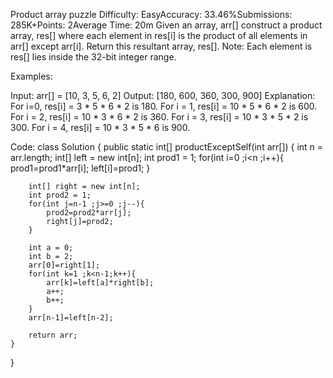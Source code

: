 Product array puzzle
Difficulty: EasyAccuracy: 33.46%Submissions: 285K+Points: 2Average Time: 20m
Given an array, arr[] construct a product array, res[] where each element in res[i] is the product of all elements in arr[] except arr[i]. Return this resultant array, res[].
Note: Each element is res[] lies inside the 32-bit integer range.

Examples:

Input: arr[] = [10, 3, 5, 6, 2]
Output: [180, 600, 360, 300, 900]
Explanation: For i=0, res[i] = 3 * 5 * 6 * 2 is 180.
For i = 1, res[i] = 10 * 5 * 6 * 2 is 600.
For i = 2, res[i] = 10 * 3 * 6 * 2 is 360.
For i = 3, res[i] = 10 * 3 * 5 * 2 is 300.
For i = 4, res[i] = 10 * 3 * 5 * 6 is 900.

Code:
class Solution {
    public static int[] productExceptSelf(int arr[]) {
        int n = arr.length;
        int[] left = new int[n];
        int prod1 = 1;
        for(int i=0 ;i<n ;i++){
            prod1=prod1*arr[i];
            left[i]=prod1;
        }
        
        int[] right = new int[n];
        int prod2 = 1;
        for(int j=n-1 ;j>=0 ;j--){
            prod2=prod2*arr[j];
            right[j]=prod2;
        }
        
        int a = 0;
        int b = 2;
        arr[0]=right[1];
        for(int k=1 ;k<n-1;k++){
            arr[k]=left[a]*right[b];
            a++;
            b++;
        }
        arr[n-1]=left[n-2];
        
        return arr;
    }
}
